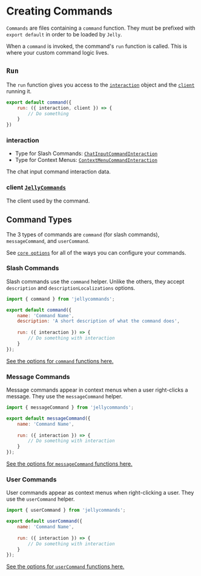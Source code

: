 # Creating Commands

`Commands` are files containing a `command` function.  They must be prefixed with `export default` in order to be loaded by `Jelly`.

When a `command` is invoked, the command's `run` function is called.  This is where your custom command logic lives.

## `Run`

The `run` function gives you access to the [`interaction`](https://discord.js.org/#/docs/discord.js/main/class/CommandInteraction) object and the [`client`](/api/client) running it.

```js
export default command({
    run: ({ interaction, client }) => {
        // Do something
    }
})
```

### interaction

- Type for Slash Commands: [`ChatInputCommandInteraction`](https://discord.js.org/#/docs/discord.js/main/class/ChatInputCommandInteraction)
- Type for Context Menus: [`ContextMenuCommandInteraction`](https://discord.js.org/#/docs/discord.js/main/class/ContextMenuCommandInteraction)

The chat input command interaction data.

### client [`JellyCommands`](/api/client)

The client used by the command.

## Command Types

The 3 types of commands are `command` (for slash commands), `messageCommand`, and `userCommand`.

See [`core options`](/api/commands#core-options) for all of the ways you can configure your commands.


### Slash Commands

Slash commands use the `command` helper.  Unlike the others, they accept `description` and `descriptionLocalizations` options.

```js
import { command } from 'jellycommands';

export default command({
    name: 'Command Name',
    description: 'A short description of what the command does',
    
    run: ({ interaction }) => {
        // Do something with interaction
    }
});
```

[See the options for `command` functions here.](/api/commands#options)

### Message Commands

Message commands appear in context menus when a user right-clicks a message.  They use the `messageCommand` helper.

```js
import { messageCommand } from 'jellycommands';

export default messageCommand({
    name: 'Command Name',
    
    run: ({ interaction }) => {
        // Do something with interaction
    }
});
```

[See the options for `messageCommand` functions here.](/api/commands#core-options)

### User Commands

User commands appear as context menus when right-clicking a user.  They use the `userCommand` helper.

```js
import { userCommand } from 'jellycommands';

export default userCommand({
    name: 'Command Name',
    
    run: ({ interaction }) => {
        // Do something with interaction
    }
});
```

[See the options for `userCommand` functions here.](/api/commands#core-options)
